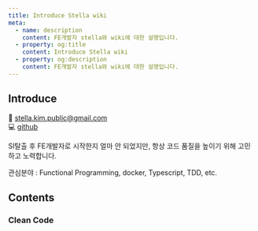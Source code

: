```yaml
---
title: Introduce Stella wiki
meta:
  - name: description
    content: FE개발자 stella와 wiki에 대한 설명입니다.
  - property: og:title
    content: Introduce Stella wiki
  - property: og:description
    content: FE개발자 stella와 wiki에 대한 설명입니다.
---
```


## Introduce
:email: stella.kim.public@gmail.com  
:computer: [github](https://github.com/StellaKim1230)  

SI탈출 후 FE개발자로 시작한지 얼마 안 되었지만, 항상 코드 품질을 높이기 위해 고민하고 노력합니다.

관심분야 : Functional Programming, docker, Typescript, TDD, etc.

## Contents
  ### Clean Code